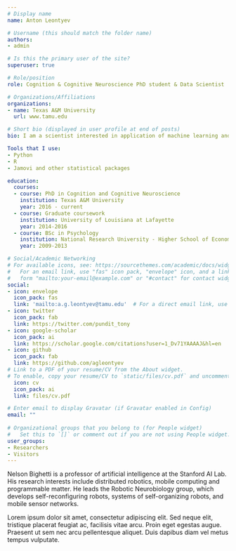 ```yaml
---
# Display name
name: Anton Leontyev

# Username (this should match the folder name)
authors:
- admin

# Is this the primary user of the site?
superuser: true

# Role/position
role: Cognition & Cognitive Neuroscience PhD student & Data Scientist

# Organizations/Affiliations
organizations:
- name: Texas A&M University
  url: www.tamu.edu

# Short bio (displayed in user profile at end of posts)
bio: I am a scientist interested in application of machine learning and statistics to solving political, psychological and economic questions. I am also interested in data visualization.

Tools that I use:
- Python
- R
- Jamovi and other statistical packages

education:
  courses:
  - course: PhD in Cognition and Cognitive Neuroscience
    institution: Texas A&M University
    year: 2016 - current
  - course: Graduate coursework
    institution: University of Louisiana at Lafayette
    year: 2014-2016
  - course: BSc in Psychology
    institution: National Research University - Higher School of Economics
    year: 2009-2013

# Social/Academic Networking
# For available icons, see: https://sourcethemes.com/academic/docs/widgets/#icons
#   For an email link, use "fas" icon pack, "envelope" icon, and a link in the
#   form "mailto:your-email@example.com" or "#contact" for contact widget.
social:
- icon: envelope
  icon_pack: fas
  link: 'mailto:a.g.leontyev@tamu.edu'  # For a direct email link, use "mailto:a.g.leontyev@tamu.edu".
- icon: twitter
  icon_pack: fab
  link: https://twitter.com/pundit_tony
- icon: google-scholar
  icon_pack: ai
  link: https://scholar.google.com/citations?user=1_Dv71YAAAAJ&hl=en
- icon: github
  icon_pack: fab
  link: https://github.com/agleontyev
# Link to a PDF of your resume/CV from the About widget.
# To enable, copy your resume/CV to `static/files/cv.pdf` and uncomment the lines below.  
  icon: cv
  icon_pack: ai
  link: files/cv.pdf

# Enter email to display Gravatar (if Gravatar enabled in Config)
email: ""
  
# Organizational groups that you belong to (for People widget)
#   Set this to `[]` or comment out if you are not using People widget.  
user_groups:
- Researchers
- Visitors
---
```


Nelson Bighetti is a professor of artificial intelligence at the Stanford AI Lab. His research interests include distributed robotics, mobile computing and programmable matter. He leads the Robotic Neurobiology group, which develops self-reconfiguring robots, systems of self-organizing robots, and mobile sensor networks.

Lorem ipsum dolor sit amet, consectetur adipiscing elit. Sed neque elit, tristique placerat feugiat ac, facilisis vitae arcu. Proin eget egestas augue. Praesent ut sem nec arcu pellentesque aliquet. Duis dapibus diam vel metus tempus vulputate. 
